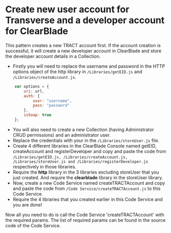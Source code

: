 # Create new user account for Transverse and a developer account for ClearBlade

This pattern creates a new TRACT account first. If the account creation is successful, it will create a new developer account in ClearBlade and store the developer account details in a Collection.

- Firstly you will need to replace the username and password in the HTTP options object of the http library in ```/Libraries/getEID.js``` and ```/Libraries/createAccount.js```.
```javascript
	var options = {
	    uri: url,
	    auth: {
	        user: "username",
	        pass: "password"
	    },
	    isSoap: true
	};
```
- You will also need to create a new Collection (having Administrator CRUD permissions) and an administrator user. 
- Replace the credentials with your in the ```/Libraries/storeUser.js``` file.
- Create 4 different libraries in the ClearBlade Console named getEID, createAccount and registerDeveloper and copy and paste the code from ```/Libraries/getEID.js, /Libraries/createAccount.js, /Libraries/storeUser.js and /Libraries/registerDeveloper.js``` respectively in those libraries.
- Require the **http** library in the 3 libraries excluding storeUser that you just created. And require the **clearblade** library in the storeUser library.
- Now, create a new Code Service named createTRACTAccount and copy and paste the code from ```/Code Service/createTRACTAccount.js``` to this Code Service.
- Require the 4 libraries that you created earlier in this Code Service and you are done!

Now all you need to do is call the Code Service 'createTRACTAccount' with the required params. The list of required params can be found in the source code of the Code Service. 